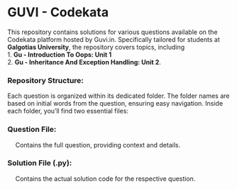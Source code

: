 # GUVI - Codekata

This repository contains solutions for various questions available on the Codekata platform hosted by Guvi.in. Specifically tailored for students at **Galgotias University**, the repository covers topics, including 
<br>1. **Gu - Introduction To Oops: Unit 1** 
<br>2. **Gu - Inheritance And Exception Handling: Unit 2**.

<h3>Repository Structure:</h3>
Each question is organized within its dedicated folder. The folder names are based on initial words from the question, ensuring easy navigation. Inside each folder, you’ll find two essential files:

<h3>Question File:</h3>
&emsp; Contains the full question, providing context and details.

<h3>Solution File (.py):</h3>
&emsp; Contains the actual solution code for the respective question.


